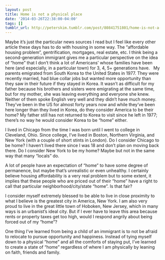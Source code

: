 ```yaml
---
layout: post
title: Home is not a physical place
date: '2014-03-26T22:38:00-04:00'
tags: []
tumblr_url: http://peterskim.tumblr.com/post/80841751801/home-is-not-a-physical-place
---
```

Maybe it’s just the particular news sources I read but I feel like every other article these days has to do with housing in some way. The “affordable housing problem”, gentrification, mortgages, real estate, etc. I think being a second-generation immigrant gives me a particular perspective on the idea of “home” that I don’t think a lot of Americans’ whose families have been here (and especially, in a particular town) for 3, 4, 5+ generations have.
 
My parents emigrated from South Korea to the United States in 1977. They were recently married, had blue collar jobs but wanted more opportunity than they saw in their future if they stayed in Korea. It wasn’t as difficult for my father because his brothers and sisters were emigrating at the same time, but for my mother, she was leaving everything and everyone she knew. Neither of them spoke English very well and they didn’t have much money. They’ve been in the US for almost forty years now and while they’ve been here longer than they lived in Korea, do they consider America to be their home? My father still has not returned to Korea to visit since he left in 1977; there’s no way he would consider Korea to be “home” either. 

I lived in Chicago from the time I was born until I went to college in Cleveland, Ohio. Since college, I’ve lived in Boston, Northern Virginia, and New York (with a couple of short stints in London). Do I consider Chicago to be home? I haven’t lived there since I was 18 and don’t plan on moving back there. Do I consider New York to be my home? Maybe but not in the same way that many “locals” do. 

A lot of people have an expectation of “home” to have some degree of permanence, but maybe that’s unrealistic or even unhealthy. I certainly believe housing affordability is a very real problem but to some extent, it implies that these people who are priced out of their “home” have a right to call that particular neighborhood/city/state “home”. Is that fair?

I consider myself extremely blessed to be able to live in close proximity to what I believe is the greatest city in America, New York. I am also very proud to live in the great little town of Hoboken, New Jersey, which in many ways is an urbanist’s ideal city. But if I ever have to leave this area because rents or property taxes get too high, would I respond angrily about being forced out of my “home”? 

One thing I’ve learned from being a child of an immigrant is to not be afraid to relocate to pursue opportunity and happiness. Instead of tying myself down to a physical “home” and all the comforts of staying put, I’ve learned to create a state of “home” regardless of where I am physically by leaning on faith, friends and family. 
